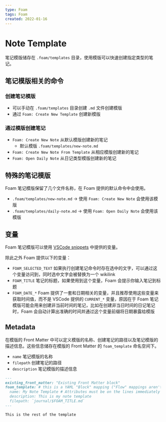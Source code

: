 ```yaml
---
type: Foam
tags: Foam
created: 2022-01-16
---
```


# Note Template

笔记模版储存在 `.foam/templates` 目录，使用模版可以快速创建指定类型的笔记。

## 笔记模版相关的命令

### 创建笔记模版

- 可以手动在 `.foam/templates` 目录创建 `.md` 文件创建模版
- 通过 `Foam: Create New Template` 创建新模版

### 通过模版创建笔记

- `Foam: Create New Note` 从默认模版创建新的笔记
  - 默认模版 `.foam/templates/new-note.md`
- `Foam: Create New Note From Template` 从相应模版创建新的笔记
- `Foam: Open Daily Note` 从日记类型模版创建新的笔记

## 特殊的笔记模版

Foam 笔记模版保留了几个文件名称，在 Foam 提供的默认命令中会使用。

- `.foam/templates/new-note.md` -> 使用 `Foam: Create New Note` 会使用该模版
- `.foam/templates/daily-note.md` -> 使用 `Foam: Open Daily Note` 会使用该模版

## 变量

Foam 笔记模版可以使用 [VSCode snippets](https://code.visualstudio.com/docs/editor/userdefinedsnippets#_variables) 中提供的变量。

除此之外 Foam 提供以下的变量：

- `FOAM_SELECTED_TEXT` 如果执行创建笔记命令时存在选中的文字，可以通过这个变量访问到，同时选中文字会被替换为一个 wikilink
- `FOAM_TITLE` 笔记的标题，如果使用到这个变量，Foam 会提示你输入笔记到标题
- `FOAM_DATE_*` Foam 提供了一套和日期相关的变量，并且推荐使用这些变量来获取时间值，而不是 VSCode 提供的 `CURRENT_*` 变量，原因在于 Foam 笔记模版可能会用来创建非当前时间的笔记，比如在创建非当日时间的日记笔记时，Foam 会自动计算出准确的时间并通过这个变量前缀将日期暴露给模版

## Metadata

在模版的 Front Matter 中可以定义模版的名称、创建笔记的路径以及笔记模版的描述信息。这些信息储存在模版的 Front Matter 的 `foam_template` 命名空间下。

- `name` 笔记模版的名称
- `filepath` 创建笔记的路径
- `description` 笔记模版的描述信息

```md
---
existing_front_matter: "Existing Front Matter block"
foam_template: # this is a YAML "Block" mapping ("Flow" mappings aren't supported)
  name: My Note Template # Attributes must be on the lines immediately following `foam_template`
  description: This is my note template
  filepath: `journal/$FOAM_TITLE.md`
---

This is the rest of the template
```
